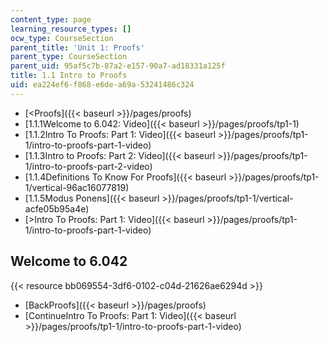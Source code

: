 ```yaml
---
content_type: page
learning_resource_types: []
ocw_type: CourseSection
parent_title: 'Unit 1: Proofs'
parent_type: CourseSection
parent_uid: 95af5c7b-87a2-e157-90a7-ad18331a125f
title: 1.1 Intro to Proofs
uid: ea224ef6-f868-e6de-a69a-53241486c324
---
```


*   [\<Proofs]({{< baseurl >}}/pages/proofs)
*   [1.1.1Welcome to 6.042: Video]({{< baseurl >}}/pages/proofs/tp1-1)
*   [1.1.2Intro To Proofs: Part 1: Video]({{< baseurl >}}/pages/proofs/tp1-1/intro-to-proofs-part-1-video)
*   [1.1.3Intro to Proofs: Part 2: Video]({{< baseurl >}}/pages/proofs/tp1-1/intro-to-proofs-part-2-video)
*   [1.1.4Definitions To Know For Proofs]({{< baseurl >}}/pages/proofs/tp1-1/vertical-96ac16077819)
*   [1.1.5Modus Ponens]({{< baseurl >}}/pages/proofs/tp1-1/vertical-acfe05b95a4e)
*   [\>Intro To Proofs: Part 1: Video]({{< baseurl >}}/pages/proofs/tp1-1/intro-to-proofs-part-1-video)

Welcome to 6.042
----------------

{{< resource bb069554-3df6-0102-c04d-21626ae6294d >}}

*   [BackProofs]({{< baseurl >}}/pages/proofs)
*   [ContinueIntro To Proofs: Part 1: Video]({{< baseurl >}}/pages/proofs/tp1-1/intro-to-proofs-part-1-video)